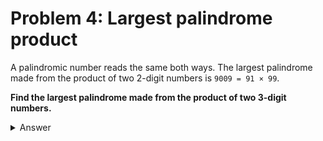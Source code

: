 # Problem 4: Largest palindrome product

A palindromic number reads the same both ways. The largest palindrome made from the product of two 2-digit numbers is `9009 = 91 × 99`.

**Find the largest palindrome made from the product of two 3-digit numbers.**

<details>
  <summary>Answer</summary>

  ```shell
  $ python ./main.py
  ANSWER: 906609
  ```

</details>